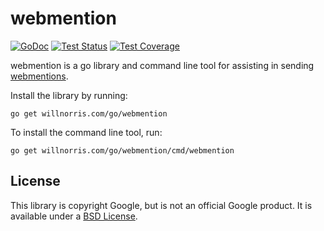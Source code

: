 # webmention

[![GoDoc](https://img.shields.io/badge/godoc-reference-blue)](https://pkg.go.dev/willnorris.com/go/webmention)
[![Test Status](https://github.com/willnorris/webmention/workflows/tests/badge.svg)](https://github.com/willnorris/webmention/actions?query=workflow%3Atests)
[![Test Coverage](https://codecov.io/gh/willnorris/webmention/branch/main/graph/badge.svg)](https://codecov.io/gh/willnorris/webmention)

webmention is a go library and command line tool for assisting in sending
[webmentions](http://indiewebcamp.com/Webmention).

Install the library by running:

    go get willnorris.com/go/webmention

To install the command line tool, run:

    go get willnorris.com/go/webmention/cmd/webmention

## License

This library is copyright Google, but is not an official Google product.  It is
available under a [BSD License][].

[BSD License]: LICENSE
